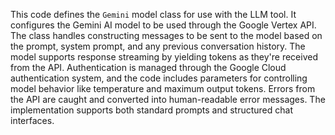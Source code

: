 This code defines the `Gemini` model class for use with the LLM tool. It configures the Gemini AI model to be used through the Google Vertex API. The class handles constructing messages to be sent to the model based on the prompt, system prompt, and any previous conversation history. The model supports response streaming by yielding tokens as they're received from the API. Authentication is managed through the Google Cloud authentication system, and the code includes parameters for controlling model behavior like temperature and maximum output tokens. Errors from the API are caught and converted into human-readable error messages. The implementation supports both standard prompts and structured chat interfaces.

<!-- Generated from commit: 457c6dec714c6f5da1713945c99e43ceb612f9e8 -->